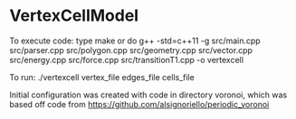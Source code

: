 # VertexCellModel
To execute code:
type make or do g++ -std=c++11 -g src/main.cpp src/parser.cpp src/polygon.cpp src/geometry.cpp src/vector.cpp src/energy.cpp src/force.cpp src/transitionT1.cpp -o vertexcell

To run:
./vertexcell vertex_file edges_file cells_file

Initial configuration was created with code in directory voronoi, which was based off code from https://github.com/alsignoriello/periodic_voronoi

